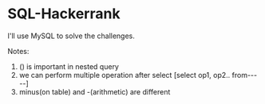 # SQL-Hackerrank


I'll use MySQL to solve the challenges.

Notes:

1. () is important in nested query
2. we can perform multiple operation after select [select op1, op2.. from-----]
3. minus(on table) and -(arithmetic) are different

